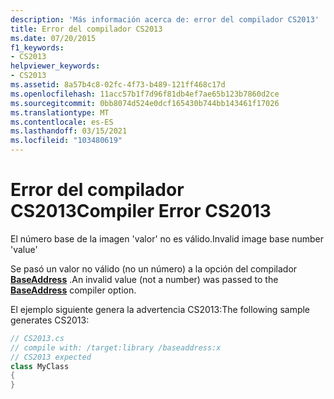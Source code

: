 ```yaml
---
description: 'Más información acerca de: error del compilador CS2013'
title: Error del compilador CS2013
ms.date: 07/20/2015
f1_keywords:
- CS2013
helpviewer_keywords:
- CS2013
ms.assetid: 8a57b4c8-02fc-4f73-b489-121ff468c17d
ms.openlocfilehash: 11acc57b1f7d96f81db4ef7ae65b123b7860d2ce
ms.sourcegitcommit: 0bb8074d524e0dcf165430b744bb143461f17026
ms.translationtype: MT
ms.contentlocale: es-ES
ms.lasthandoff: 03/15/2021
ms.locfileid: "103480619"
---
```

# <a name="compiler-error-cs2013"></a><span data-ttu-id="26491-103">Error del compilador CS2013</span><span class="sxs-lookup"><span data-stu-id="26491-103">Compiler Error CS2013</span></span>

<span data-ttu-id="26491-104">El número base de la imagen 'valor' no es válido.</span><span class="sxs-lookup"><span data-stu-id="26491-104">Invalid image base number 'value'</span></span>  
  
 <span data-ttu-id="26491-105">Se pasó un valor no válido (no un número) a la opción del compilador [**BaseAddress**](../language-reference/compiler-options/advanced.md#baseaddress) .</span><span class="sxs-lookup"><span data-stu-id="26491-105">An invalid value (not a number) was passed to the [**BaseAddress**](../language-reference/compiler-options/advanced.md#baseaddress) compiler option.</span></span>  
  
 <span data-ttu-id="26491-106">El ejemplo siguiente genera la advertencia CS2013:</span><span class="sxs-lookup"><span data-stu-id="26491-106">The following sample generates CS2013:</span></span>  
  
```csharp  
// CS2013.cs  
// compile with: /target:library /baseaddress:x  
// CS2013 expected  
class MyClass  
{  
}  
```
